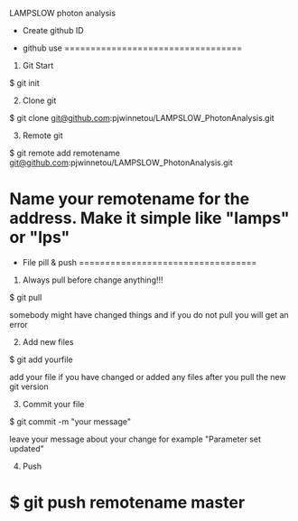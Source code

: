 LAMPSLOW photon analysis

* Create github ID 


* github use
==================================
1. Git Start

$ git init

2. Clone git 

$ git clone git@github.com:pjwinnetou/LAMPSLOW_PhotonAnalysis.git

3. Remote git

$ git remote add remotename git@github.com:pjwinnetou/LAMPSLOW_PhotonAnalysis.git 

Name your remotename for the address.
Make it simple like "lamps" or "lps" 
==================================


* File pill & push
==================================
1. Always pull before change anything!!!

$ git pull

somebody might have changed things and if you do not pull you will get an error

2. Add new files

$ git add yourfile 

add your file if you have changed or added any files after you pull the new git version

3. Commit your file 

$ git commit -m "your message"

leave your message about your change for example "Parameter set updated"

4. Push

$ git push remotename master
================================


